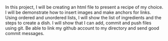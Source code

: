 In this project, I will be creating an html file to present a recipe of my choice. 
I will be demonstrate how to insert images and make anchors for links. Using ordered and unordered lists, I will show the list of ingredients and the steps to create a dish. I will show that I can add, commit and push files using git. Be able to link my github account to my directory and send good commit messages.